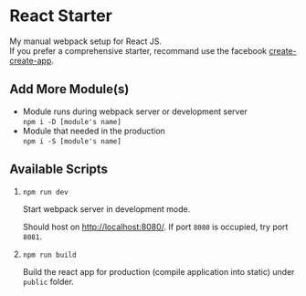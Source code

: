 # React Starter
My manual webpack setup for React JS.<br>
If you prefer a comprehensive starter, recommand use the facebook [create-create-app](https://github.com/facebookincubator/create-react-app).

## Add More Module(s)
* Module runs during webpack server or development server<br>
   `npm i -D [module's name]`<br>
* Module that needed in the production<br>
   `npm i -S [module's name]`

## Available Scripts
1. `npm run dev`

   Start webpack server in development mode.

   Should host on [http://localhost:8080/](http://localhost:8080/). If port `8080` is occupied, try port `8081`.
2. `npm run build`

   Build the react app for production (compile application into static) under `public` folder.
